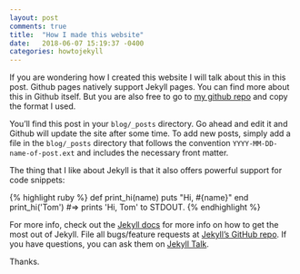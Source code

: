 ```yaml
---
layout: post
comments: true
title:  "How I made this website"
date:   2018-06-07 15:19:37 -0400
categories: howtojekyll
---
```


If you are wondering how I created this website I will talk about this in this post. Github pages natively support
Jekyll pages. You can find more about this in Github itself. But you are also free to go to [my github repo](https://github.com/manoja328/manoja328.github.io) and copy the format I used. 

You’ll find this post in your  `blog/_posts` directory. Go ahead and edit it and Github will update the site after some time.
To add new posts, simply add a file in the `blog/_posts` directory that follows the convention `YYYY-MM-DD-name-of-post.ext` and includes the necessary front matter.

The thing that I like about Jekyll is that it also offers powerful support for code snippets:

{% highlight ruby %}
def print_hi(name)
  puts "Hi, #{name}"
end
print_hi('Tom')
#=> prints 'Hi, Tom' to STDOUT.
{% endhighlight %}

For more info, check out the [Jekyll docs][jekyll-docs] for more info on how to get the most out of Jekyll. File all bugs/feature requests at [Jekyll’s GitHub repo][jekyll-gh]. If you have questions, you can ask them on [Jekyll Talk][jekyll-talk].

[jekyll-docs]: http://jekyllrb.com/docs/home
[jekyll-gh]:   https://github.com/jekyll/jekyll
[jekyll-talk]: https://talk.jekyllrb.com/

Thanks.
